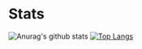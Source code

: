 # Stats
![Anurag's github stats](https://github-readme-stats.vercel.app/api?username=zayden16&show_icons=true)
[![Top Langs](https://github-readme-stats.vercel.app/api/top-langs/?username=zayden16&langs_count=8&layout=compact)](https://github.com/anuraghazra/github-readme-stats)


